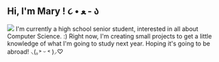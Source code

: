 ## **Hi, I'm Mary ! ૮ • ﻌ - ა**
![](https://i.imgur.com/0FAqfcf.gif)
I'm currently a high school senior student, interested in all about Computer Science. :)
Right now, I'm creating small projects to get a little knowledge of what I'm going to study next year. 
Hoping it's going to be abroad! ⸜(｡˃ ᵕ ˂ )⸝♡
